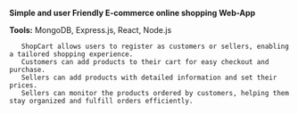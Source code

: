 
 **Simple and user Friendly E-commerce online shopping Web-App**

**Tools:** MongoDB, Express.js, React, Node.js

       ShopCart allows users to register as customers or sellers, enabling a tailored shopping experience.
       Customers can add products to their cart for easy checkout and purchase.
       Sellers can add products with detailed information and set their prices.
       Sellers can monitor the products ordered by customers, helping them stay organized and fulfill orders efficiently.

